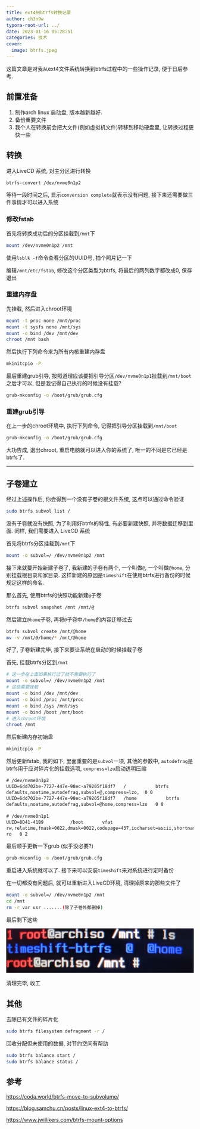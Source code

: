 ```yaml
---
title: ext4到btrfs转换记录
author: ch3n9w
typora-root-url: ../
date: 2023-01-16 05:28:51
categories: 技术
cover:
  image: btrfs.jpeg
---
```


这篇文章是对我从ext4文件系统转换到btrfs过程中的一些操作记录, 便于日后参考. 

## 前置准备

1. 制作arch linux 启动盘, 版本越新越好.
2. 备份重要文件
3. 我个人在转换前会把大文件(例如虚拟机文件)转移到移动硬盘里, 让转换过程更快一些

## 转换

进入LiveCD 系统, 对主分区进行转换

```bash
btrfs-convert /dev/nvme0n1p2
```

等待一段时间之后, 显示`conversion complete`就表示没有问题, 接下来还需要做三件事情才可以进入系统

### 修改fstab

首先将转换成功后的分区挂载到`/mnt`下

```bash
mount /dev/nvme0n1p2 /mnt
```

使用`lsblk -f`命令查看分区的UUID号, 拍个照片记一下

编辑`/mnt/etc/fstab`, 修改这个分区类型为btrfs, 将最后的两列数字都改成0, 保存退出

### 重建内存盘

先挂载, 然后进入chroot环境

```bash
mount -t proc none /mnt/proc
mount -t sysfs none /mnt/sys
mount -o bind /dev /mnt/dev
chroot /mnt bash
```

然后执行下列命令来为所有内核重建内存盘

```bash
mkinitcpio -P
```

最后重建grub引导, 按照道理应该要把引导分区`/dev/nvme0n1p1`挂载到`/mnt/boot`之后才可以, 但是我记得自己执行的时候没有挂载?

```bash
grub-mkconfig -o /boot/grub/grub.cfg
```

### 重建grub引导

在上一步的chroot环境中, 执行下列命令, 记得把引导分区挂载到`/mnt/boot` 

```bash
grub-mkconfig -o /boot/grub/grub.cfg
```



大功告成, 退出chroot, 重启电脑就可以进入你的系统了, 唯一的不同是它已经是btrfs了.

---



## 子卷建立

经过上述操作后, 你会得到一个没有子卷的根文件系统, 这点可以通过命令验证

```bash
sudo btrfs subvol list /
```

没有子卷就没有快照, 为了利用好btrfs的特性, 有必要新建快照,  并将数据迁移到里面. 同样, 我们需要进入 LiveCD 系统

首先将btrfs分区挂载到`/mnt`下

```bash
mount -o subvol=/ /dev/nvme0n1p2 /mnt
```

接下来就要开始新建子卷了, 我新建的子卷有两个, 一个叫做`@`, 一个叫做`@home`, 分别挂载根目录和家目录. 这样新建的原因是`timeshift`在使用btrfs进行备份的时候规定这样的命名.

那么首先, 使用btrfs的快照功能新建`@`子卷

```bash
btrfs subvol snapshot /mnt /mnt/@
```

然后建立`@home`子卷, 再将`@`子卷中`/home`的内容迁移过去

```bash
btrfs subvol create /mnt/@home
mv -v /mnt/@/home/* /mnt/@home
```

好了, 子卷新建完毕, 接下来要让系统在启动的时候挂载子卷

首先, 挂载btrfs分区到`/mnt`

```bash
# 这一步在上面如果执行过了就不需要执行了
mount -o subvol=/ /dev/nvme0n1p2 /mnt
# 这些需要挂载
mount -o bind /dev /mnt/dev                        
mount -o bind /proc /mnt/proc                      
mount -o bind /sys /mnt/sys
mount -o bind /boot /mnt/boot
# 进入chroot环境
chroot /mnt
```

然后新建内存初始盘

```bash
mkinitcpio -P
```

然后更新fstab, 我的如下, 里面重要的是`subvol`一项, 其他的参数中, `autodefrag`是btrfs用于应对碎片化的挂载选项, `compress=lzo`启动透明压缩

```
# /dev/nvme0n1p2
UUID=6dd702be-7727-447e-98ec-a79205f18df7	/         	btrfs      	defaults,noatime,autodefrag,subvol=@,compress=lzo,	0 0
UUID=6dd702be-7727-447e-98ec-a79205f18df7	/home         	btrfs      	defaults,noatime,autodefrag,subvol=@home,compress=lzo	0 0

# /dev/nvme0n1p1
UUID=8D41-41B9      	/boot     	vfat      	rw,relatime,fmask=0022,dmask=0022,codepage=437,iocharset=ascii,shortname=mixed,utf8,errors=remount-ro	0 2
```

最后顺手更新一下grub (似乎没必要?)

```bash
grub-mkconfig -o /boot/grub/grub.cfg
```

重启进入系统就可以了. 接下来可以安装`timeshift`来对系统进行定时备份

在一切都没有问题后, 就可以重新进入LiveCD环境, 清理掉原来的那些文件了

```bash
mount -o subvol=/ /dev/nvme0n1p2 /mnt
cd /mnt
rm -r var usr .......(除了子卷外都删掉)
```

最后剩下这些

![image-20230116063914754](image-20230116063914754.png)

清理完毕, 收工

## 其他

去除已有文件的碎片化

```bash
sudo btrfs filesystem defragment -r /
```

回收分配但未使用的数据, 对节约空间有帮助

```bash
sudo btrfs balance start /
sudo btrfs balance status /
```



## 参考

https://coda.world/btrfs-move-to-subvolume/

https://blog.samchu.cn/posts/linux-ext4-to-btrfs/

https://www.jwillikers.com/btrfs-mount-options
